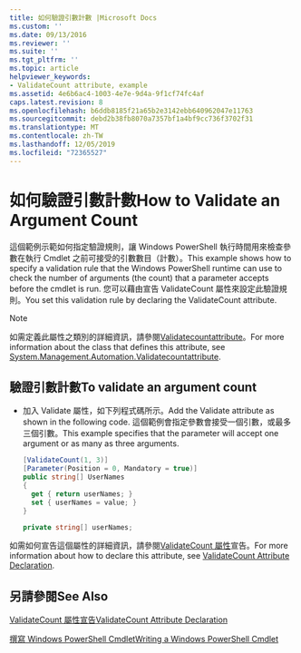 ```yaml
---
title: 如何驗證引數計數 |Microsoft Docs
ms.custom: ''
ms.date: 09/13/2016
ms.reviewer: ''
ms.suite: ''
ms.tgt_pltfrm: ''
ms.topic: article
helpviewer_keywords:
- ValidateCount attribute, example
ms.assetid: 4e6b6ac4-1003-4e7e-9d4a-9f1cf74fc4af
caps.latest.revision: 8
ms.openlocfilehash: b6ddb8185f21a65b2e3142ebb640962047e11763
ms.sourcegitcommit: debd2b38fb8070a7357bf1a4bf9cc736f3702f31
ms.translationtype: MT
ms.contentlocale: zh-TW
ms.lasthandoff: 12/05/2019
ms.locfileid: "72365527"
---
```

# <a name="how-to-validate-an-argument-count"></a><span data-ttu-id="57786-102">如何驗證引數計數</span><span class="sxs-lookup"><span data-stu-id="57786-102">How to Validate an Argument Count</span></span>

<span data-ttu-id="57786-103">這個範例示範如何指定驗證規則，讓 Windows PowerShell 執行時間用來檢查參數在執行 Cmdlet 之前可接受的引數數目（計數）。</span><span class="sxs-lookup"><span data-stu-id="57786-103">This example shows how to specify a validation rule that the Windows PowerShell runtime can use to check the number of arguments (the count) that a parameter accepts before the cmdlet is run.</span></span> <span data-ttu-id="57786-104">您可以藉由宣告 ValidateCount 屬性來設定此驗證規則。</span><span class="sxs-lookup"><span data-stu-id="57786-104">You set this validation rule by declaring the ValidateCount attribute.</span></span>

> [!NOTE]
> <span data-ttu-id="57786-105">如需定義此屬性之類別的詳細資訊，請參閱[Validatecountattribute](/dotnet/api/System.Management.Automation.ValidateCountAttribute)。</span><span class="sxs-lookup"><span data-stu-id="57786-105">For more information about the class that defines this attribute, see [System.Management.Automation.Validatecountattribute](/dotnet/api/System.Management.Automation.ValidateCountAttribute).</span></span>

## <a name="to-validate-an-argument-count"></a><span data-ttu-id="57786-106">驗證引數計數</span><span class="sxs-lookup"><span data-stu-id="57786-106">To validate an argument count</span></span>

- <span data-ttu-id="57786-107">加入 Validate 屬性，如下列程式碼所示。</span><span class="sxs-lookup"><span data-stu-id="57786-107">Add the Validate attribute as shown in the following code.</span></span> <span data-ttu-id="57786-108">這個範例會指定參數會接受一個引數，或最多三個引數。</span><span class="sxs-lookup"><span data-stu-id="57786-108">This example specifies that the parameter will accept one argument or as many as three arguments.</span></span>

    ```csharp
    [ValidateCount(1, 3)]
    [Parameter(Position = 0, Mandatory = true)]
    public string[] UserNames
    {
      get { return userNames; }
      set { userNames = value; }
    }

    private string[] userNames;
    ```

<span data-ttu-id="57786-109">如需如何宣告這個屬性的詳細資訊，請參閱[ValidateCount 屬性](./validatecount-attribute-declaration.md)宣告。</span><span class="sxs-lookup"><span data-stu-id="57786-109">For more information about how to declare this attribute, see [ValidateCount Attribute Declaration](./validatecount-attribute-declaration.md).</span></span>

## <a name="see-also"></a><span data-ttu-id="57786-110">另請參閱</span><span class="sxs-lookup"><span data-stu-id="57786-110">See Also</span></span>

[<span data-ttu-id="57786-111">ValidateCount 屬性宣告</span><span class="sxs-lookup"><span data-stu-id="57786-111">ValidateCount Attribute Declaration</span></span>](./validatecount-attribute-declaration.md)

[<span data-ttu-id="57786-112">撰寫 Windows PowerShell Cmdlet</span><span class="sxs-lookup"><span data-stu-id="57786-112">Writing a Windows PowerShell Cmdlet</span></span>](./writing-a-windows-powershell-cmdlet.md)
